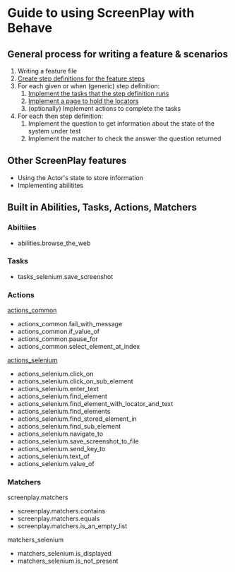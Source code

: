 # Guide to using ScreenPlay with Behave

## General process for writing a feature & scenarios

1. Writing a feature file
2. [Create step definitions for the feature steps](creating_step_definitions.md)
3. For each given or when (generic) step definition:
   1. [Implement the tasks that the step definition runs](creating_a_task.md)
   2. [Implement a page to hold the locators](creating_a_page.md)
   3. (optionally) Implement actions to complete the tasks
4. For each then step definition:
   1. Implement the question to get information about the state of the system
   under test
   2. Implement the matcher to check the answer the question returned

## Other ScreenPlay features

* Using the Actor's state to store information
* Implementing abilitites

## Built in Abilities, Tasks, Actions, Matchers

### Abiltiies

* abilities.browse_the_web

### Tasks

* tasks_selenium.save_screenshot

### Actions

[actions_common](actions_common.md)

* actions_common.fail_with_message
* actions_common.if_value_of
* actions_common.pause_for
* actions_common.select_element_at_index

[actions_selenium](actions_selenium.md)

* actions_selenium.click_on
* actions_selenium.click_on_sub_element
* actions_selenium.enter_text
* actions_selenium.find_element
* actions_selenium.find_element_with_locator_and_text
* actions_selenium.find_elements
* actions_selenium.find_stored_element_in
* actions_selenium.find_sub_element
* actions_selenium.navigate_to
* actions_selenium.save_screenshot_to_file
* actions_selenium.send_key_to
* actions_selenium.text_of
* actions_selenium.value_of

### Matchers

screenplay.matchers

* screenplay.matchers.contains
* screenplay.matchers.equals
* screenplay.matchers.is_an_empty_list

matchers_selenium

* matchers_selenium.is_displayed
* matchers_selenium.is_not_present
